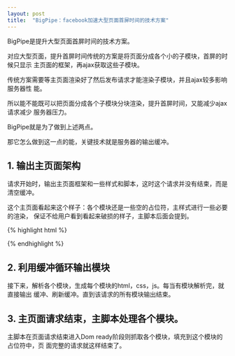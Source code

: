 ```yaml
---
layout: post
title:  "BigPipe：facebook加速大型页面首屏时间的技术方案"
---
```


BigPipe是提升大型页面首屏时间的技术方案。

对应大型页面，提升首屏时间传统的方案是将页面分成各个小的子模块，首屏的时候只显示
主页面的框架，再ajax获取这些子模块。

传统方案需要等主页面渲染好了然后发布请求才能渲染子模块，并且ajax较多影响服务器性
能。

所以能不能既可以把页面分成各个子模块分块渲染，提升首屏时间，又能减少ajax请求减少
服务器压力。

BigPipe就是为了做到上述两点。

那它怎么做到这一点的能，关键技术就是服务器的输出缓冲。

## 1. 输出主页面架构

请求开始时，输出主页面框架和一些样式和脚本，这时这个请求并没有结束，而是清空缓冲。

这个主页面看起来这个样子：各个模块还是一些空的占位符，主样式进行一些必要的渲染，
保证不给用户看到看起来破损的样子，主脚本后面会提到。

{% highlight html %}

  <!DOCTYPE html>
  <html lang="en">
  <head>
    <meta charset="UTF-8">
    <title>Document</title>
    <link rel="stylesheet" href="css/main.css">
    <script src="js/main.js"></script>
  </head>
  <body>
    <div id="page">
      <div id="block-1"></div>
      <div id="block-2"></div>
      <div id="block-3"></div>
      <div id="block-4"></div>
      <div id="block-5"></div>
    </div>
  </body>
  </html>
{% endhighlight %}

## 2. 利用缓冲循环输出模块

接下来，解析各个模块，生成每个模块的html，css，js。每当有模块解析完，就直接输出
缓冲、刷新缓冲。直到该请求的所有模块输出结束。

## 3. 主页面请求结束，主脚本处理各个模块。

主脚本在页面请求结束进入Dom ready阶段则抓取各个模块，填充到这个模块的占位符中，页
面完整的请求就这样结束了。
